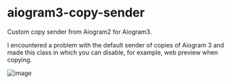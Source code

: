 # aiogram3-copy-sender
Custom copy sender from Aiogram2 for Aiogram3.

I encountered a problem with the default sender of copies of Aiogram 3 and made this class in which you can disable, for example, web preview when copying.

![image](https://github.com/roomdie/aiogram3-copy-sender/assets/52708933/8ae98a89-db89-4609-8584-cf4837e24c2a)
